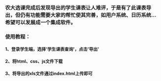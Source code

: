 ### 农大选课完成后发现导出的学生课表让人难评，于是有了此课表导出，但仍有功能需要大家的帮忙使其完善，如用户系统、日历系统...希望可以发展成一个集成软件。
### 使用教程：
#### 1、登录学生端，选择'学生课表查询'，点击'导出'
#### 2、将html、css、js文件下载
#### 3、将导出的xls文件通过index.html上传即可
